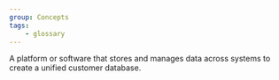 ```yaml
---
group: Concepts
tags:
    - glossary
---
```

A platform or software that stores and manages data across systems to create a unified customer database.